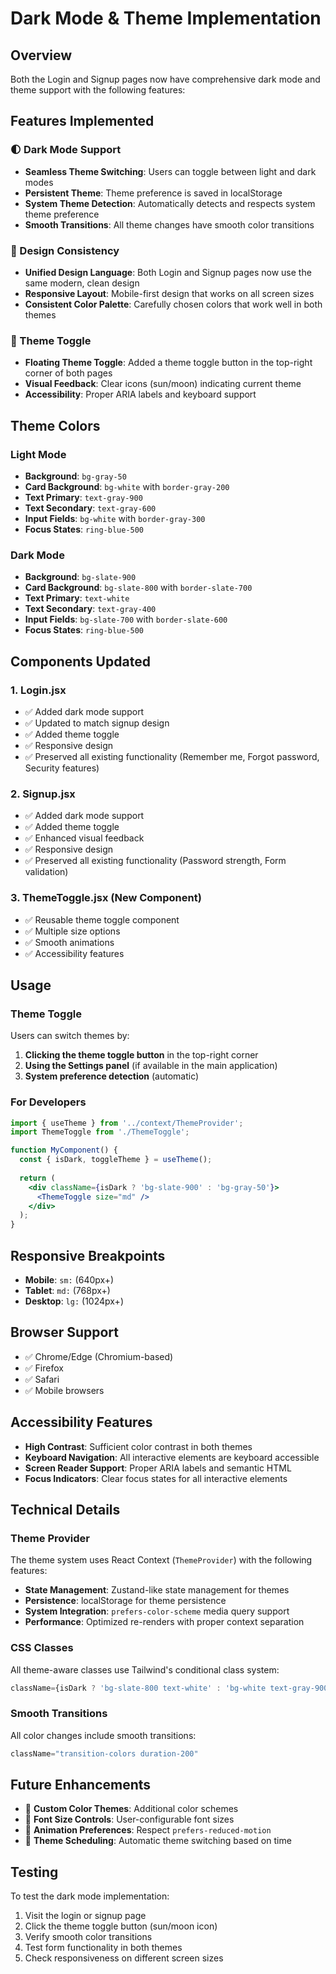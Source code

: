 # Dark Mode & Theme Implementation

## Overview
Both the Login and Signup pages now have comprehensive dark mode and theme support with the following features:

## Features Implemented

### 🌓 Dark Mode Support
- **Seamless Theme Switching**: Users can toggle between light and dark modes
- **Persistent Theme**: Theme preference is saved in localStorage
- **System Theme Detection**: Automatically detects and respects system theme preference
- **Smooth Transitions**: All theme changes have smooth color transitions

### 🎨 Design Consistency
- **Unified Design Language**: Both Login and Signup pages now use the same modern, clean design
- **Responsive Layout**: Mobile-first design that works on all screen sizes
- **Consistent Color Palette**: Carefully chosen colors that work well in both themes

### 🔧 Theme Toggle
- **Floating Theme Toggle**: Added a theme toggle button in the top-right corner of both pages
- **Visual Feedback**: Clear icons (sun/moon) indicating current theme
- **Accessibility**: Proper ARIA labels and keyboard support

## Theme Colors

### Light Mode
- **Background**: `bg-gray-50`
- **Card Background**: `bg-white` with `border-gray-200`
- **Text Primary**: `text-gray-900`
- **Text Secondary**: `text-gray-600`
- **Input Fields**: `bg-white` with `border-gray-300`
- **Focus States**: `ring-blue-500`

### Dark Mode
- **Background**: `bg-slate-900`
- **Card Background**: `bg-slate-800` with `border-slate-700`
- **Text Primary**: `text-white`
- **Text Secondary**: `text-gray-400`
- **Input Fields**: `bg-slate-700` with `border-slate-600`
- **Focus States**: `ring-blue-500`

## Components Updated

### 1. Login.jsx
- ✅ Added dark mode support
- ✅ Updated to match signup design
- ✅ Added theme toggle
- ✅ Responsive design
- ✅ Preserved all existing functionality (Remember me, Forgot password, Security features)

### 2. Signup.jsx
- ✅ Added dark mode support
- ✅ Added theme toggle
- ✅ Enhanced visual feedback
- ✅ Responsive design
- ✅ Preserved all existing functionality (Password strength, Form validation)

### 3. ThemeToggle.jsx (New Component)
- ✅ Reusable theme toggle component
- ✅ Multiple size options
- ✅ Smooth animations
- ✅ Accessibility features

## Usage

### Theme Toggle
Users can switch themes by:
1. **Clicking the theme toggle button** in the top-right corner
2. **Using the Settings panel** (if available in the main application)
3. **System preference detection** (automatic)

### For Developers
```jsx
import { useTheme } from '../context/ThemeProvider';
import ThemeToggle from './ThemeToggle';

function MyComponent() {
  const { isDark, toggleTheme } = useTheme();
  
  return (
    <div className={isDark ? 'bg-slate-900' : 'bg-gray-50'}>
      <ThemeToggle size="md" />
    </div>
  );
}
```

## Responsive Breakpoints
- **Mobile**: `sm:` (640px+)
- **Tablet**: `md:` (768px+)
- **Desktop**: `lg:` (1024px+)

## Browser Support
- ✅ Chrome/Edge (Chromium-based)
- ✅ Firefox
- ✅ Safari
- ✅ Mobile browsers

## Accessibility Features
- **High Contrast**: Sufficient color contrast in both themes
- **Keyboard Navigation**: All interactive elements are keyboard accessible
- **Screen Reader Support**: Proper ARIA labels and semantic HTML
- **Focus Indicators**: Clear focus states for all interactive elements

## Technical Details

### Theme Provider
The theme system uses React Context (`ThemeProvider`) with the following features:
- **State Management**: Zustand-like state management for themes
- **Persistence**: localStorage for theme persistence
- **System Integration**: `prefers-color-scheme` media query support
- **Performance**: Optimized re-renders with proper context separation

### CSS Classes
All theme-aware classes use Tailwind's conditional class system:
```jsx
className={isDark ? 'bg-slate-800 text-white' : 'bg-white text-gray-900'}
```

### Smooth Transitions
All color changes include smooth transitions:
```jsx
className="transition-colors duration-200"
```

## Future Enhancements
- 🔮 **Custom Color Themes**: Additional color schemes
- 🔮 **Font Size Controls**: User-configurable font sizes
- 🔮 **Animation Preferences**: Respect `prefers-reduced-motion`
- 🔮 **Theme Scheduling**: Automatic theme switching based on time

## Testing
To test the dark mode implementation:
1. Visit the login or signup page
2. Click the theme toggle button (sun/moon icon)
3. Verify smooth color transitions
4. Test form functionality in both themes
5. Check responsiveness on different screen sizes
